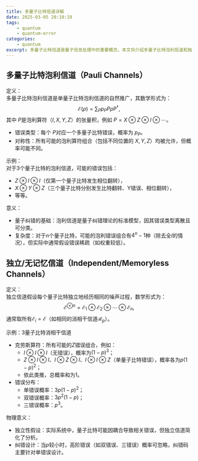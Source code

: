 ```yaml
---
title: 多量子比特信道详解
date: 2025-03-05 20:10:19
tags:
    - quantum
    - quantum-error
categories:
    - quantum
excerpt: 多量子比特信道是量子信息处理中的重要概念，本文将介绍多量子比特泡利信道和独立/无记忆信道的定义、数学模型及其物理实现。
---
```


## 多量子比特泡利信道（Pauli Channels）
定义：  
多量子比特泡利信道是单量子比特泡利信道的自然推广，其数学形式为：  
$$
\mathcal{E}(\rho) = \sum_P p_P P \rho P^\dagger,
$$ 
其中 $P$是泡利算符（$I, X, Y, Z$）的张量积，例如 $P = X \otimes Z \otimes I \otimes \cdots$。  
- 错误类型：每个 $P$对应一个多量子比特错误，概率为 $p_P$。  
- 对称性：所有可能的泡利算符组合（包括不同位置的 $X, Y, Z$）均被允许，但概率可能不同。  

示例：  
对于3个量子比特的泡利信道，可能的错误包括：  
- $Z \otimes I \otimes I$（仅第一个量子比特发生相位翻转），  
- $X \otimes Y \otimes Z$（三个量子比特分别发生比特翻转、Y错误、相位翻转），  
- 等等。  

意义：  
- 量子纠错的基础：泡利信道是量子纠错理论的标准模型，因其错误类型离散且可分类。  
- 复杂度：对于$n$个量子比特，可能的泡利错误组合有$4^n - 1$种（除去全$I$的情况），但实际中通常假设错误稀疏（如权重较低）。  


## 独立/无记忆信道（Independent/Memoryless Channels）
定义：  
独立信道假设每个量子比特独立地经历相同的噪声过程，数学形式为：  
$$
\mathcal{E}^{\otimes n} = \mathcal{E}_1 \otimes \mathcal{E}_2 \otimes \cdots \otimes \mathcal{E}_n,
$$ 
通常取所有$\mathcal{E}_i = \mathcal{E}$（如相同的消相干信道$\mathcal{R}_p$）。  

示例：3量子比特消相干信道  
- 克劳斯算符：所有可能的$Z$错误组合，例如：  
  - $I \otimes I \otimes I$（无错误），概率为$(1-p)^3$；  
  - $Z \otimes I \otimes I$、$I \otimes Z \otimes I$、$I \otimes I \otimes Z$（单量子比特错误），概率各为$p(1-p)^2$；  
  - 依此类推，总概率和为1。  
- 错误分布：  
  - 单错误概率：$3p(1-p)^2$；  
  - 双错误概率：$3p^2(1-p)$；  
  - 三错误概率：$p^3$。  

物理意义：  
- 独立性假设：实际系统中，量子比特可能因耦合导致相关错误，但独立信道简化了分析。  
- 纠错设计：当$p$较小时，高阶错误（如双错误、三错误）概率可忽略，纠错码主要针对单错误设计。  


